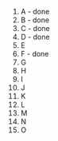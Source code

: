 1.  A - done
2.  B - done
3.  C - done
4.  D - done
5.  E
6.  F - done
7.  G
8.  H
9.  I
10. J
11. K
12. L
13. M
14. N
15. O 